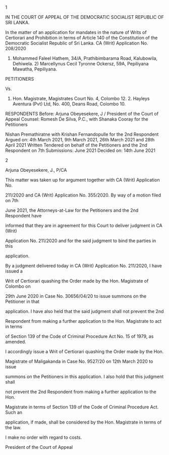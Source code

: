 1

IN THE COURT OF APPEAL OF THE DEMOCRATIC SOCIALIST REPUBLIC OF SRI LANKA.

In the matter of an application for mandates in the nature of Writs of Certiorari and Prohibition in terms of Article 140 of the Constitution of the Democratic Socialist Republic of Sri Lanka. CA (Writ) Application No. 208/2020

1) Mohammed Faleel Hathem, 34/A, Prathibimbarama Road, Kalubowila, Dehiwela. 2) Marcellynus Cecil Tyronne Ockersz, 59A, Pepiliyana Mawatha, Pepiliyana.

PETITIONERS

Vs.

1. Hon. Magistrate, Magistrates Court No. 4, Colombo 12. 2. Hayleys Aventura (Pvt) Ltd, No. 400, Deans Road, Colombo 10.

RESPONDENTS Before: Arjuna Obeyesekere, J / President of the Court of Appeal Counsel: Romesh De Silva, P.C., with Shanaka Cooray for the Petitioners

Nishan Premathiratne with Krishan Fernandopulle for the 2nd Respondent Argued on: 4th March 2021, 9th March 2021, 26th March 2021 and 28th April 2021 Written Tendered on behalf of the Petitioners and the 2nd Respondent on 7th Submissions: June 2021 Decided on: 14th June 2021

2

Arjuna Obeyesekere, J., P/CA

This matter was taken up for argument together with CA (Writ) Application No.

211/2020 and CA (Writ) Application No. 355/2020. By way of a motion filed on 7th

June 2021, the Attorneys-at-Law for the Petitioners and the 2nd Respondent have

informed that they are in agreement for this Court to deliver judgment in CA (Writ)

Application No. 211/2020 and for the said judgment to bind the parties in this

application.

By a judgment delivered today in CA (Writ) Application No. 211/2020, I have issued a

Writ of Certiorari quashing the Order made by the Hon. Magistrate of Colombo on

29th June 2020 in Case No. 30656/04/20 to issue summons on the Petitioner in that

application. I have also held that the said judgment shall not prevent the 2nd

Respondent from making a further application to the Hon. Magistrate to act in terms

of Section 139 of the Code of Criminal Procedure Act No. 15 of 1979, as amended.

I accordingly issue a Writ of Certiorari quashing the Order made by the Hon.

Magistrate of Maligakanda in Case No. 9527/20 on 12th March 2020 to issue

summons on the Petitioners in this application. I also hold that this judgment shall

not prevent the 2nd Respondent from making a further application to the Hon.

Magistrate in terms of Section 139 of the Code of Criminal Procedure Act. Such an

application, if made, shall be considered by the Hon. Magistrate in terms of the law.

I make no order with regard to costs.

President of the Court of Appeal